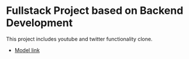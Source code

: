 # Fullstack Project based on Backend Development

This project includes youtube and twitter functionality clone.

- [Model link]()

